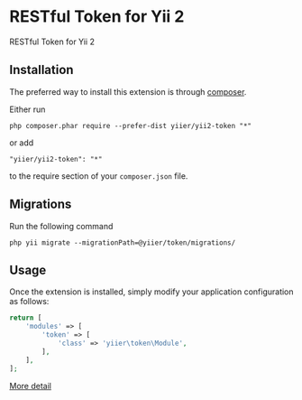 RESTful Token for Yii 2
=======================
RESTful Token for Yii 2

Installation
------------

The preferred way to install this extension is through [composer](http://getcomposer.org/download/).

Either run

```
php composer.phar require --prefer-dist yiier/yii2-token "*"
```

or add

```
"yiier/yii2-token": "*"
```

to the require section of your `composer.json` file.


Migrations
-----------

Run the following command

```shell
php yii migrate --migrationPath=@yiier/token/migrations/

```

Usage
-----

Once the extension is installed, simply modify your application configuration as follows:

```php
return [
    'modules' => [
        'token' => [
            'class' => 'yiier\token\Module',
        ],
    ],
];
```

[More detail](/src/models/Token.php)